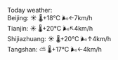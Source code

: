 Today weather:  
Beijing: ☀️   🌡️+18°C 🌬️←7km/h  
Tianjin: ☀️   🌡️+20°C 🌬️↖4km/h  
Shijiazhuang: ☀️   🌡️+20°C 🌬️↑4km/h  
Tangshan: ⛅️  🌡️+17°C 🌬️←4km/h  
